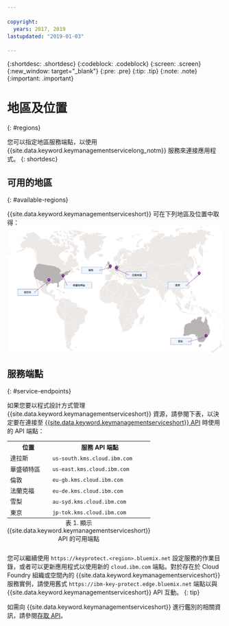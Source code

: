 ```yaml
---

copyright:
  years: 2017, 2019
lastupdated: "2019-01-03"

---
```


{:shortdesc: .shortdesc}
{:codeblock: .codeblock}
{:screen: .screen}
{:new_window: target="_blank"}
{:pre: .pre}
{:tip: .tip}
{:note: .note}
{:important: .important}

# 地區及位置
{: #regions}

您可以指定地區服務端點，以使用 {{site.data.keyword.keymanagementservicelong_notm}} 服務來連接應用程式。
{: shortdesc}

## 可用的地區
{: #available-regions}

{{site.data.keyword.keymanagementserviceshort}} 可在下列地區及位置中取得：
![影像顯示可取得 Key Protect 服務的地區。](images/world-map_min.svg)

## 服務端點
{: #service-endpoints}

如果您要以程式設計方式管理 {{site.data.keyword.keymanagementserviceshort}} 資源，請參閱下表，以決定要在連接至 [{{site.data.keyword.keymanagementserviceshort}} API](https://console.bluemix.net/apidocs/key-protect) 時使用的 API 端點： 

<table>
    <tr>
        <th>位置</th>
        <th>服務 API 端點</th>
    </tr>
    <tr>
        <td>達拉斯</td>
        <td>
            <code>us-south.kms.cloud.ibm.com</code>
        </td>
    </tr>
    <tr>
        <td>華盛頓特區</td>
        <td>
            <code>us-east.kms.cloud.ibm.com</code>
        </td>
    </tr>
    <tr>
        <td>倫敦</td>
        <td>
            <code>eu-gb.kms.cloud.ibm.com</code>
        </td>
    </tr>
    <tr>
        <td>法蘭克福</td>
        <td>
            <code>eu-de.kms.cloud.ibm.com</code>
        </td>
    </tr>
    <tr>
        <td>雪梨</td>
        <td>
            <code>au-syd.kms.cloud.ibm.com</code>
        </td>
    </tr>
    <tr>
        <td>東京</td>
        <td>
            <code>jp-tok.kms.cloud.ibm.com</code>
        </td>
    </tr>
    <caption style="caption-side:bottom;">表 1. 顯示 {{site.data.keyword.keymanagementserviceshort}} API 的可用端點</caption>
</table>

您可以繼續使用 `https://keyprotect.<region>.bluemix.net` 設定服務的作業目錄，或者可以更新應用程式以使用新的 `cloud.ibm.com` 端點。對於存在於 Cloud Foundry 組織或空間內的 {{site.data.keyword.keymanagementserviceshort}} 服務實例，請使用舊式 `https://ibm-key-protect.edge.bluemix.net` 端點以與 {{site.data.keyword.keymanagementserviceshort}} API 互動。
{: tip}

如需向 {{site.data.keyword.keymanagementserviceshort}} 進行鑑別的相關資訊，請參閱[存取 API](/docs/services/key-protect/access-api.html)。
